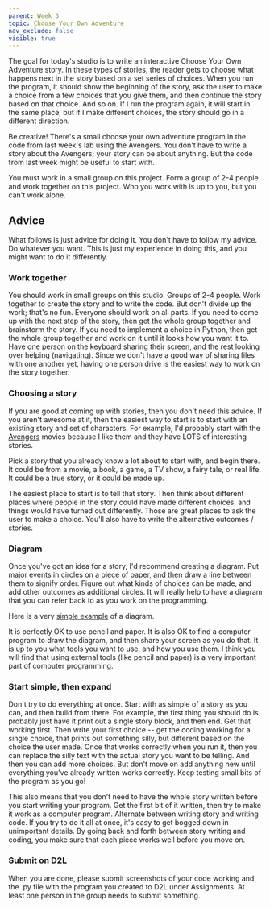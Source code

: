 ```yaml
---
parent: Week 3
topic: Choose Your Own Adventure
nav_exclude: false
visible: true
---
```


The goal for today's studio is to write an interactive Choose Your Own Adventure story. In these types of stories, the reader gets to choose what happens next in the story based on a set series of choices. When you run the program, it should show the beginning of the story, ask the user to make a choice from a few choices that you give them, and then continue the story based on that choice. And so on. If I run the program again, it will start in the same place, but if I make different choices, the story should go in a different direction. 

Be creative! There's a small choose your own adventure program in the code from last week's lab using the Avengers. You don't have to write a story about the Avengers; your story can be about anything. But the code from last week might be useful to start with.

You must work in a small group on this project. Form a group of 2-4 people and work together on this project. Who you work with is up to you, but you can't work alone.

## Advice

What follows is just advice for doing it. You don't have to follow my advice. Do whatever you want. This is just my experience in doing this, and you might want to do it differently.

### Work together

You should work in small groups on this studio. Groups of 2-4 people. Work together to create the story and to write the code. But don't divide up the work; that's no fun.  Everyone should work on all parts. If you need to come up with the next step of the story, then get the whole group together and brainstorm the story. If you need to implement a choice in Python, then get the whole group together and work on it until it looks how you want it to. Have one person on the keyboard sharing their screen, and the rest looking over helping (navigating). Since we don't have a good way of sharing files with one another yet, having one person drive is the easiest way to work on the story together.

### Choosing a story

If you are good at coming up with stories, then you don't need this advice. If you aren't awesome at it, then the easiest way to start is to start with an existing story and set of characters. For example, I'd probably start with the [Avengers](https://gitlab.msu.edu/mi-250/control-flow/-/blob/master/avengers.py) movies because I like them and they have LOTS of interesting stories.

Pick a story that you already know a lot about to start with, and begin there. It could be from a movie, a book, a game, a TV show, a fairy tale, or real life. It could be a true story, or it could be made up.

The easiest place to start is to tell that story. Then think about different places where people in the story could have made different choices, and things would have turned out differently.  Those are great places to ask the user to make a choice. You'll also have to write the alternative outcomes / stories.

### Diagram

Once you've got an idea for a story, I'd recommend creating a diagram. Put major events in circles on a piece of paper,
and then draw a line between them to signify order. Figure out what kinds of choices can be made, and add other outcomes as additional circles. It will really help to have a diagram that you can refer back to as you work on the programming.

Here is a very [simple example](https://creately.com/diagram/example/i7nxnlyt/Choose+Your+Own+Adventure+Decision+Tree) of a diagram.

It is perfectly OK to use pencil and paper. It is also OK to find a computer program to draw the diagram, and then share your screen as you do that. It is up to you what tools you want to use, and how you use them. I think you will find that using external tools (like pencil and paper) is a very important part of computer programming.

### Start simple, then expand

Don't try to do everything at once. Start with as simple of a story as you can, and then build from there. For example, the first thing you should do is probably just have it print out a single story block, and then end. Get that working first. Then write your first choice -- get the coding working for a single choice, that prints out something silly, but different based on the choice the user made. Once that works correctly when you run it, then you can replace the silly text with the actual story you want to be telling. And then you can add more choices. But don't move on add anything new until everything you've already written works correctly. Keep testing small bits of the program as you go!

This also means that you don't need to have the whole story written before you start writing your program. Get the first bit of it written, then try to make it work as a computer program. Alternate between writing story and writing code. If you try to do it all at once, it's easy to get bogged down in unimportant details. By going back and forth between story writing and coding, you make sure that each piece works well before you move on.

### Submit on D2L

When you are done, please submit screenshots of your code working and the .py file with the program you created to D2L under Assignments. At least one person in the group needs to submit something.